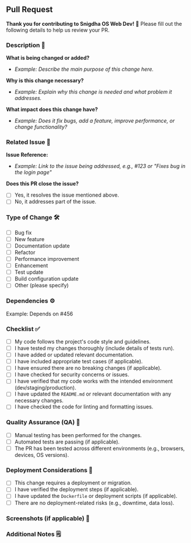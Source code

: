 ## Pull Request

**Thank you for contributing to Snigdha OS Web Dev!** 🎉 Please fill out the following details to help us review your PR.

### Description 📝
<!-- Please describe your changes in detail. What does it fix or improve? -->
<!-- Example: "This PR implements a new authentication flow to enhance security and ease of use." -->

**What is being changed or added?**
- _Example: Describe the main purpose of this change here._

**Why is this change necessary?**
- _Example: Explain why this change is needed and what problem it addresses._

**What impact does this change have?**
- _Example: Does it fix bugs, add a feature, improve performance, or change functionality?_

### Related Issue 🔧
<!-- If applicable, link to the issue this PR addresses. -->
<!-- Example: Resolves #123 -->

**Issue Reference:**
- _Example: Link to the issue being addressed, e.g., #123 or "Fixes bug in the login page"_

**Does this PR close the issue?**
- [ ] Yes, it resolves the issue mentioned above.
- [ ] No, it addresses part of the issue.

### Type of Change 🛠️
- [ ] Bug fix
- [ ] New feature
- [ ] Documentation update
- [ ] Refactor
- [ ] Performance improvement
- [ ] Enhancement
- [ ] Test update
- [ ] Build configuration update
- [ ] Other (please specify)

### Dependencies ⚙️
<!-- If this PR depends on other PRs, list them here. -->
Example: Depends on #456

### Checklist ✅
- [ ] My code follows the project's code style and guidelines.
- [ ] I have tested my changes thoroughly (include details of tests run).
- [ ] I have added or updated relevant documentation.
- [ ] I have included appropriate test cases (if applicable).
- [ ] I have ensured there are no breaking changes (if applicable).
- [ ] I have checked for security concerns or issues.
- [ ] I have verified that my code works with the intended environment (dev/staging/production).
- [ ] I have updated the `README.md` or relevant documentation with any necessary changes.
- [ ] I have checked the code for linting and formatting issues.

### Quality Assurance (QA) 🧪
- [ ] Manual testing has been performed for the changes.
- [ ] Automated tests are passing (if applicable).
- [ ] The PR has been tested across different environments (e.g., browsers, devices, OS versions).

### Deployment Considerations 🚀
- [ ] This change requires a deployment or migration. 
- [ ] I have verified the deployment steps (if applicable).
- [ ] I have updated the `Dockerfile` or deployment scripts (if applicable).
- [ ] There are no deployment-related risks (e.g., downtime, data loss).

### Screenshots (if applicable) 📸
<!-- If your change includes visual updates, provide before and after screenshots. -->

### Additional Notes 🗒️
<!-- Any other details or context that might be useful for the reviewers. -->
